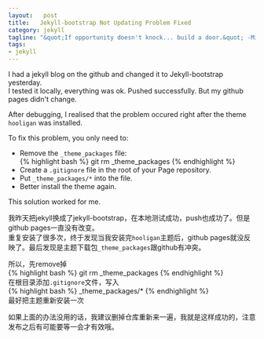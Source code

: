 ```yaml
--- 
layout:   post
title:   Jekyll-bootstrap Not Updating Problem Fixed
category: jekyll
tagline: "&quot;If opportunity doesn't knock... build a door.&quot; -Milton Berle"
tags: 
- jekyll
---
```


I had a jekyll blog on the github and changed it to Jekyll-bootstrap yesterday.   
I tested it locally, everything was ok. Pushed successfully. But my github pages didn't change.

After debugging, I realised that the problem occured right after the theme `hooligan` was installed.

To fix this problem, you only need to:

* Remove the `_theme_packages` file:  
{% highlight bash %}
git rm _theme_packages
{% endhighlight %}  
* Create a `.gitignore` file in the root of your Page repository. 
* Put `_theme_packages/*` into the file.
* Better install the theme again.

This solution worked for me.

<!--more-->

我昨天把jekyll换成了jekyll-bootstrap，在本地测试成功，push也成功了。但是github pages一直没有改变。  
重复安装了很多次，终于发现当我安装完`hooligan`主题后，github pages就没反映了。最后发现是主题下载包`_theme_packages`跟github有冲突。

所以，先remove掉  
{% highlight bash %}
git rm _theme_packages
{% endhighlight %}  
在根目录添加`.gitignore`文件，写入  
{% highlight bash %}
_theme_packages/*
{% endhighlight %}  
最好把主题重新安装一次

如果上面的办法没用的话，我建议删掉仓库重新来一遍，我就是这样成功的，注意发布之后有可能要等一会才有效哦。
